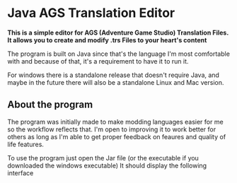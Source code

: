 # Java AGS Translation Editor

**This is a simple editor for AGS (Adventure Game Studio) Translation Files. It allows you to create and modify .trs Files to your heart's content**

The program is built on Java since that's the language I'm most comfortable with and because of that, it's a requirement to have it to run it.

For windows there is a standalone release that doesn't require Java, and maybe in the future there will also be a standalone Linux and Mac version.

## About the program

The program was initially made to make modding languages easier for me so the workflow reflects that.
I'm open to improving it to work better for others as long as I'm able to get proper feedback on feaures and quality of life features.

To use the program just open the Jar file (or the executable if you downloaded the windows executable)
It should display the following interface
